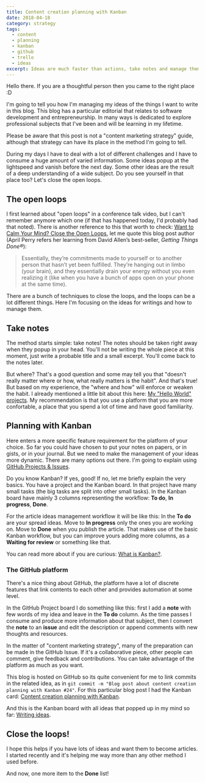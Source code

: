 ```yaml
---
title: Content creation planning with Kanban
date: 2018-04-18
category: strategy
tags:
  - content
  - planning
  - kanban
  - github
  - trello
  - ideas
excerpt: Ideas are much faster than actions, take notes and manage them later to become great articles.
---
```


Hello there. If you are a thoughtful person then you came to the right place :D

I'm going to tell you how I'm managing my ideas of the things I want to write in this blog. This blog has a particular editorial that relates to software development and entrepreneurship. In many ways is dedicated to explore professional subjects that I've been and will be learning in my lifetime.

Please be aware that this post is not a "content marketing strategy" guide, although that strategy can have its place in the method I'm going to tell.

During my days I have to deal with a lot of different challenges and I have to consume a huge amount of varied information. Some ideas popup at the lightspeed and vanish before the next day. Some other ideas are the result of a deep understanding of a wide subject. Do you see yourself in that place too? Let's close the open loops.

## The open loops

I first learned about "open loops" in a conference talk video, but I can't remember anymore which one (if that has happened today, I'd probably had that noted). There is another reference to this that worth to check: [Want to Calm Your Mind? Close the Open Loops](http://learndobecome.com/want-to-calm-your-mind-close-the-open-loops/), let me quote this blog post author (April Perry refers her learning from David Allen’s best-seller, _Getting Things Done®_):

> Essentially, they’re commitments made to yourself or to another person that hasn’t yet been fulfilled. They’re hanging out in limbo (your brain), and they essentially drain your energy without you even realizing it (like when you have a bunch of apps open on your phone at the same time).

There are a bunch of techniques to close the loops, and the loops can be a lot different things. Here I'm focusing on the ideas for writings and how to manage them.

## Take notes

The method starts simple: take notes! The notes should be taken right away when they popup in your head. You'll not be writing the whole piece at this moment, just write a probable title and a small excerpt. You'll come back to the notes later.

But where? That's a good question and some may tell you that "doesn't really matter where or how, what really matters is the habit". And that's true! But based on my experience, the "where and how" will enforce or weaken the habit. I already mentioned a little bit about this here: [My "Hello World" projects](https://bernardodiasdacruz.com/2018/04/01/my-hello-world-projects/). My recommendation is that you use a platform that you are more confortable, a place that you spend a lot of time and have good familiarity.

## Planning with Kanban

Here enters a more specific feature requirement for the platform of your choice. So far you could have chosen to put your notes on papers, or in gists, or in your journal. But we need to make the management of your ideas more dynamic. There are many options out there. I'm going to explain using [GitHub Projects & Issues](https://help.github.com/articles/about-project-boards/).

Do you know Kanban? If yes, good! If no, let me briefly explain the very basics. You have a project and the Kanban board. In that project have many small tasks (the big tasks are split into other small tasks). In the Kanban board have mainly 3 columns representing the workflow: **To do**, **In progress**, **Done**.

For the article ideas management workflow it will be like this: In the **To do** are your spread ideas. Move to **In progress** only the ones you are working on. Move to **Done** when you publish the article. That makes use of the basic Kanban workflow, but you can improve yours adding more columns, as a **Waiting for review** or something like that.

You can read more about if you are curious: [What is Kanban?](https://www.atlassian.com/agile/kanban).

### The GitHub platform

There's a nice thing about GitHub, the platform have a lot of discrete features that link contents to each other and provides automation at some level.

In the GitHub Project board I do something like this: first I add a **note** with few words of my idea and leave in the **To do** column. As the time passes I consume and produce more information about that subject, then I convert the **note** to an **issue** and edit the description or append comments with new thoughts and resources.

In the matter of "content marketing strategy", many of the preparation can be made in the GitHub Issue. If it's a collaborative piece, other people can comment, give feedback and contributions. You can take advantage of the platform as much as you want.

This blog is hosted on GitHub so its quite convenient for me to link commits in the related idea, as in `git commit -m "Blog post about content creation planning with Kanban #24"`. For this particular blog post I had the Kanban card: [Content creation planning with Kanban](https://github.com/bernardodiasc/bernardodiasc.github.io/issues/24).

And this is the Kanban board with all ideas that popped up in my mind so far: [Writing ideas](https://github.com/bernardodiasc/bernardodiasc.github.io/projects/1).

## Close the loops!

I hope this helps if you have lots of ideas and want them to become articles. I started recently and it's helping me way more than any other method I used before.

And now, one more item to the **Done** list!
